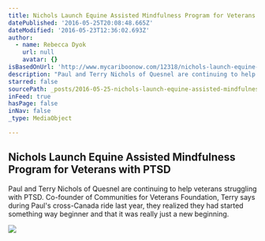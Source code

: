 ```yaml
---
title: Nichols Launch Equine Assisted Mindfulness Program for Veterans with PTSD
datePublished: '2016-05-25T20:08:48.665Z'
dateModified: '2016-05-23T12:36:02.693Z'
author:
  - name: Rebecca Dyok
    url: null
    avatar: {}
isBasedOnUrl: 'http://www.mycariboonow.com/12318/nichols-launch-equine-assisted-mindfulness-program-veterans-ptsd/'
description: "Paul and Terry Nichols of Quesnel are continuing to help veterans struggling with PTSD. Co-founder of Communities for Veterans Foundation, Terry says during Paul's cross-Canada ride last year, they realized they had started something way beginner and that it was really just a new beginning."
starred: false
sourcePath: _posts/2016-05-25-nichols-launch-equine-assisted-mindfulness-program-for-veter.md
inFeed: true
hasPage: false
inNav: false
_type: MediaObject

---
```

<article style=""><h1>Nichols Launch Equine Assisted Mindfulness Program for Veterans with PTSD</h1><p>Paul and Terry Nichols of Quesnel are continuing to help veterans struggling with PTSD. Co-founder of Communities for Veterans Foundation, Terry says during Paul's cross-Canada ride last year, they realized they had started something way beginner and that it was really just a new beginning.</p><img src="http://www.mycariboonow.com/wp-content/uploads/2016/05/Communities-for-Veterans-Foundation.jpg" /></article>